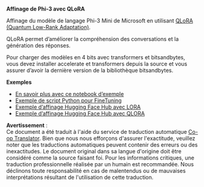 <!--
CO_OP_TRANSLATOR_METADATA:
{
  "original_hash": "54b6b824568d4decb574b9e117c4f5f7",
  "translation_date": "2025-05-07T13:14:55+00:00",
  "source_file": "md/03.FineTuning/FineTuning_Qlora.md",
  "language_code": "fr"
}
-->
**Affinage de Phi-3 avec QLoRA**

Affinage du modèle de langage Phi-3 Mini de Microsoft en utilisant [QLoRA (Quantum Low-Rank Adaptation)](https://github.com/artidoro/qlora).

QLoRA permet d’améliorer la compréhension des conversations et la génération des réponses.

Pour charger des modèles en 4 bits avec transformers et bitsandbytes, vous devez installer accelerate et transformers depuis la source et vous assurer d’avoir la dernière version de la bibliothèque bitsandbytes.

**Exemples**
- [En savoir plus avec ce notebook d’exemple](../../../../code/03.Finetuning/Phi_3_Inference_Finetuning.ipynb)
- [Exemple de script Python pour FineTuning](../../../../code/03.Finetuning/FineTrainingScript.py)
- [Exemple d’affinage Hugging Face Hub avec LORA](../../../../code/03.Finetuning/Phi-3-finetune-lora-python.ipynb)
- [Exemple d’affinage Hugging Face Hub avec QLORA](../../../../code/03.Finetuning/Phi-3-finetune-qlora-python.ipynb)

**Avertissement** :  
Ce document a été traduit à l'aide du service de traduction automatique [Co-op Translator](https://github.com/Azure/co-op-translator). Bien que nous nous efforçons d'assurer l'exactitude, veuillez noter que les traductions automatiques peuvent contenir des erreurs ou des inexactitudes. Le document original dans sa langue d'origine doit être considéré comme la source faisant foi. Pour les informations critiques, une traduction professionnelle réalisée par un humain est recommandée. Nous déclinons toute responsabilité en cas de malentendus ou de mauvaises interprétations résultant de l'utilisation de cette traduction.
